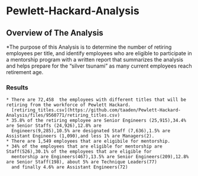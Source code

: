 # Pewlett-Hackard-Analysis
## Overview of The Analysis
  *The purpose of this Analysis is to determine the number of retiring employees per title, and identify employees who are eligible 
   to participate in a mentorship program with a written report that summarizes the analysis and helps prepare for the “silver tsunami” 
   as many current employees reach retirement age.
 ### Results
    * There are 72,458  the employees with different titles that will be retiring from the workforce of Pewlett Hackard.
      [retiring_titles.csv](https://github.com/taaden/Pewlett-Hackard-Analysis/files/9560771/retiring_titles.csv)
    * 35.8% of the retiring employee are Senior Engineers (25,915),34.4% are Senior Staffs (24,926),12.8% are 
      Engineers(9,285),10.5% are designated Staff (7,636),1.5% are Assistant Engineers (1,090),and less 1% are Managers(2).
    * There are 1,549 employees that are eligibile for mentorship.
    * 34% of the employees that are eligible for mentorship are Staff(526),30.1% of the employees that are eligible for
      mentorship are Engineers(467),13.5% are Senior Engineers(209),12.8% are Senior Staff(198), about 5% are Technique Leaders(77)
      and finally 4.6% are Assistant Engineers(72)
